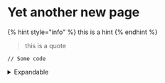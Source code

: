 # Yet another new page

{% hint style="info" %}
this is a hint
{% endhint %}

> this is a quote

```regex
// Some code
```

<details>

<summary>Expandable</summary>

text here

</details>
